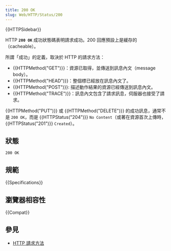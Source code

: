 ```yaml
---
title: 200 OK
slug: Web/HTTP/Status/200
---
```


{{HTTPSidebar}}

HTTP **`200 OK`** 成功狀態碼表明請求成功。200 回應預設上是緩存的（cacheable）。

所謂「成功」的定義，取決於 HTTP 的請求方法：

- {{HTTPMethod("GET")}}：資源已取得，並傳送到訊息內文（message body）。
- {{HTTPMethod("HEAD")}}：整個標已經放在訊息內文了。
- {{HTTPMethod("POST")}}: 描述動作結果的資源已經傳送到訊息內文。
- {{HTTPMethod("TRACE")}}：訊息內文包含了請求訊息，伺服器也接受了請求。

{{HTTPMethod("PUT")}} 或 {{HTTPMethod("DELETE")}} 的成功訊息，通常不是 `200 OK`，而是 {{HTTPStatus("204")}} `No Content`（或著在資源首次上傳時，{{HTTPStatus("201")}} `Created`）。

## 狀態

```plain
200 OK
```

## 規範

{{Specifications}}

## 瀏覽器相容性

{{Compat}}

## 參見

- [HTTP 請求方法](/zh-TW/docs/Web/HTTP/Methods)
